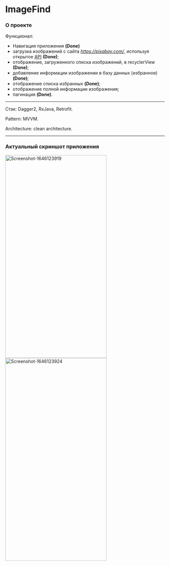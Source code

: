 # ImageFind

### О проекте

Функционал:
 
* Навигация приложения **(Done)**
* загрузка изображений с сайта *https://pixabay.com/*, используя открытое [API](https://pixabay.com/api/docs/) **(Done)**;
* отображение, загруженного списка изображений, в recyclerView **(Done)**;
* добавление информации изображении в базу данных (избранное) **(Done)**;
* отображение списка избранных **(Done)**;
* отображение полной информации изображения;
* пагинация **(Done)**.

---

Стэк: Dagger2, RxJava, Retrofit. 

Pattern: MVVM.

Architecture: clean architecture.

---

### Актуальный скриншот приложения

<a href="https://ibb.co/RpGVPHt"><img width="320" height="640" src="https://i.ibb.co/6RcfbsG/Screenshot-1646123919.png" alt="Screenshot-1646123919" border="0"></a>
<a href="https://ibb.co/H21Wnmw"><img width="320" height="640" src="https://i.ibb.co/CtNkhxC/Screenshot-1646123924.png" alt="Screenshot-1646123924" border="0"></a>
